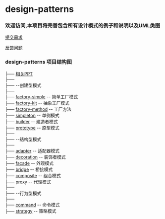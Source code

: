 # design-patterns

### 欢迎访问,本项目将完善包含所有设计模式的例子和说明以及UML类图

[提交需求](http://open.thunisoft.com/lixinglin/design-patterns/issues)  

[反馈问题](http://open.thunisoft.com/lixinglin/design-patterns/issues) 
 


### design-patterns 项目结构图

    
├── [相关PPT](http://open.thunisoft.com/lixinglin/design-patterns/tree/master/ppt)  
├──  
├── --创建型模式  
├──   
├── [factory-simple](http://open.thunisoft.com/lixinglin/design-patterns/tree/master/factory-simple) -- 简单工厂模式  
├── [factory-kit](http://open.thunisoft.com/lixinglin/design-patterns/tree/master/factory-kit) -- 抽象工厂模式  
├── [factory-method](http://open.thunisoft.com/lixinglin/design-patterns/tree/master/factory-method) -- 工厂方法  
├── [simpleton](http://open.thunisoft.com/lixinglin/design-patterns/tree/master/singleton) -- 单例模式  
├── [builder](http://open.thunisoft.com/lixinglin/design-patterns/tree/master/builder) -- 建造者模式  
├── [prototype](http://open.thunisoft.com/lixinglin/design-patterns/tree/master/prototype) -- 原型模式    
├──   
├── --结构型模式  
├──   
├── [adapter](http://open.thunisoft.com/lixinglin/design-patterns/tree/master/adapter) -- 适配器模式  
├── [decoration](http://open.thunisoft.com/lixinglin/design-patterns/tree/master/decoration) -- 装饰者模式   
├── [facade](http://open.thunisoft.com/lixinglin/design-patterns/tree/master/facade) -- 外观模式  
├── [bridge](http://open.thunisoft.com/lixinglin/design-patterns/tree/master/bridge) -- 桥接模式  
├── [composite](http://open.thunisoft.com/lixinglin/design-patterns/tree/master/composite) -- 组合模式  
├── [proxy](http://open.thunisoft.com/lixinglin/design-patterns/tree/master/proxy) -- 代理模式  
├──   
├── --行为型模式  
├──   
├── [command](http://open.thunisoft.com/lixinglin/design-patterns/tree/master/command) -- 命令模式  
├── [strategy](http://open.thunisoft.com/lixinglin/design-patterns/tree/master/strategy) -- 策略模式  